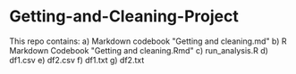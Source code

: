 # Getting-and-Cleaning-Project
This repo contains:
a) Markdown codebook "Getting and cleaning.md"
b) R Markdown Codebook "Getting and cleaning.Rmd"
c) run_analysis.R
d) df1.csv
e) df2.csv
f) df1.txt
g) df2.txt
